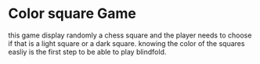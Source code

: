 # Color square Game

this game display randomly a chess square and the player needs to choose if that is a light square or a dark square.
knowing the color of the squares easliy is the first step to be able to play blindfold.